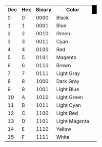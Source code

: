  <table>
  <tr>
    <th>Dec</th>
    <th>Hex</th>
    <th>Binary</th>
    <th>Color</th>
    <td style="background-color: #000000"></td>
  </tr>
  <tr>
    <td>0</td>
    <td>0</td>
    <td>0000</td>
    <td>Black</td>
  </tr>
  <tr>
    <td>1</td>
    <td>1</td>
    <td>0001</td>
    <td>Blue</td>
  </tr>
  <tr>
    <td>2</td>
    <td>2</td>
    <td>0010</td>
    <td>Green</td>
  </tr>
  <tr>
    <td>3</td>
    <td>3</td>
    <td>0011</td>
    <td>Cyan</td>
  </tr>
  <tr>
    <td>4</td>
    <td>4</td>
    <td>0100</td>
    <td>Red</td>
  </tr>
  <tr>
    <td>5</td>
    <td>5</td>
    <td>0101</td>
    <td>Magenta</td>
  </tr>
  <tr>
    <td>6</td>
    <td>6</td>
    <td>0110</td>
    <td>Brown</td>
  </tr>
  <tr>
    <td>7</td>
    <td>7</td>
    <td>0111</td>
    <td>Light Gray</td>
  </tr>
  <tr>
    <td>8</td>
    <td>8</td>
    <td>1000</td>
    <td>Dark Gray</td>
  </tr>
  <tr>
    <td>9</td>
    <td>9</td>
    <td>1001</td>
    <td>Light Blue</td>
  </tr>
  <tr>
    <td>10</td>
    <td>A</td>
    <td>1010</td>
    <td>Light Green</td>
  </tr>
  <tr>
    <td>11</td>
    <td>B</td>
    <td>1011</td>
    <td>Light Cyan</td>
  </tr>
  <tr>
    <td>12</td>
    <td>C</td>
    <td>1100</td>
    <td>Light Red</td>
  </tr>
  <tr>
    <td>13</td>
    <td>D</td>
    <td>1101</td>
    <td>Light Magenta<td>
  </tr>
  <tr>
    <td>14</td>
    <td>E</td>
    <td>1110</td>
    <td>Yellow</td>
  </tr>
  <tr>
    <td>15</td>
    <td>F</td>
    <td>1111</td>
    <td>White</td>
  </tr>
</table> 
